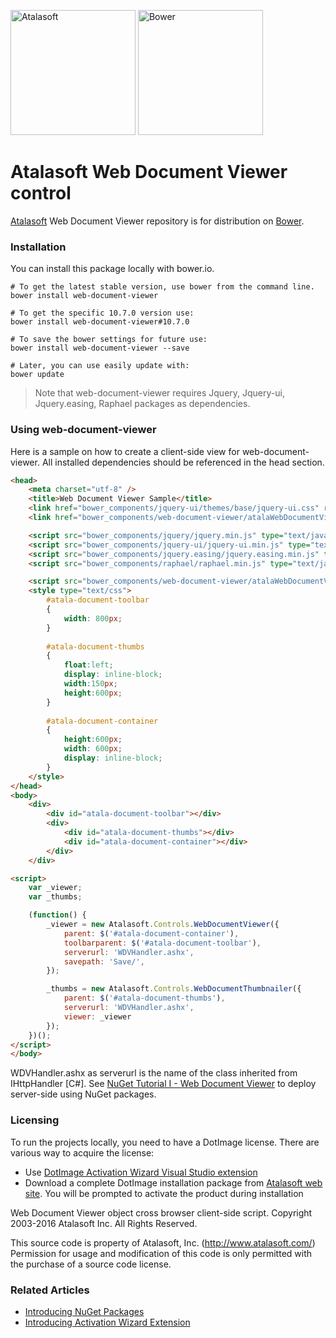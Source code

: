 <a href="http://www.atalasoft.com/" style="display:inline-block"><img src="http://atalasoft.github.io/public/logo.png" alt="Atalasoft" display="inline" height="200px"></a>
<a href="https://bower.io/" style="display:inline-block">
<img src="https://bower.io/img/bower-logo.svg" alt="Bower" display="inline" height="200px"></a> 


# Atalasoft Web Document Viewer control
[Atalasoft](http://www.atalasoft.com/) Web Document Viewer repository is for distribution on [Bower](https://bower.io/). 

### Installation
You can install this package locally with bower.io.
```shell
# To get the latest stable version, use bower from the command line.
bower install web-document-viewer

# To get the specific 10.7.0 version use:
bower install web-document-viewer#10.7.0

# To save the bower settings for future use:
bower install web-document-viewer --save

# Later, you can use easily update with:
bower update
```
> Note that web-document-viewer requires Jquery, Jquery-ui, Jquery.easing, Raphael packages as dependencies.

### Using web-document-viewer
Here is a sample on how to create a client-side view for web-document-viewer.
All installed dependencies should be referenced in the head section.

```html
<head>
    <meta charset="utf-8" />
    <title>Web Document Viewer Sample</title>
    <link href="bower_components/jquery-ui/themes/base/jquery-ui.css" rel="stylesheet" type="text/css" />
    <link href="bower_components/web-document-viewer/atalaWebDocumentViewer.css" rel="stylesheet" type="text/css" />

    <script src="bower_components/jquery/jquery.min.js" type="text/javascript"></script>
    <script src="bower_components/jquery-ui/jquery-ui.min.js" type="text/javascript"></script>
    <script src="bower_components/jquery.easing/jquery.easing.min.js" type="text/javascript"></script>
    <script src="bower_components/raphael/raphael.min.js" type="text/javascript"></script>

    <script src="bower_components/web-document-viewer/atalaWebDocumentViewer.js" type="text/javascript"></script>
    <style type="text/css">
		#atala-document-toolbar
		{
		    width: 800px;
		}
		
		#atala-document-thumbs
		{
		    float:left;
		    display: inline-block;
		    width:150px;
		    height:600px;
		}	
		
		#atala-document-container
		{
			height:600px;
			width: 600px;
			display: inline-block;
		}
	</style>
</head>
<body>
    <div>
        <div id="atala-document-toolbar"></div>
        <div>
            <div id="atala-document-thumbs"></div>
            <div id="atala-document-container"></div>
        </div>
    </div>

<script>
    var _viewer;
    var _thumbs;

    (function() {
        _viewer = new Atalasoft.Controls.WebDocumentViewer({
            parent: $('#atala-document-container'),
            toolbarparent: $('#atala-document-toolbar'),
            serverurl: 'WDVHandler.ashx',
            savepath: 'Save/',
        });

        _thumbs = new Atalasoft.Controls.WebDocumentThumbnailer({
            parent: $('#atala-document-thumbs'),
            serverurl: 'WDVHandler.ashx',
            viewer: _viewer
        });
    })();
</script>
</body>
```
WDVHandler.ashx as serverurl is the name of the class inherited from IHttpHandler [C#].
See [NuGet Tutorial I - Web Document Viewer](http://atalasoft.github.io/2016/06/21/nuget-tutorial-wdv/) to deploy server-side using NuGet packages.

### Licensing 

To run the projects locally, you need to have a DotImage license. There are various way to acquire the license:

 - Use [DotImage Activation Wizard Visual Studio extension](https://visualstudiogallery.msdn.microsoft.com/88ff07c9-fe68-48bd-bfdc-3fbc8a0ec1db)
 - Download a complete DotImage installation package from [Atalasoft web site](https://atalasoft.com). You will be prompted to activate the product during installation

Web Document Viewer object cross browser client-side script. 
Copyright 2003-2016 Atalasoft Inc. All Rights Reserved.

This source code is property of Atalasoft, Inc. (http://www.atalasoft.com/)
Permission for usage and modification of this code is only permitted 
with the purchase of a source code license.

### Related Articles

 - [Introducing NuGet Packages](http://atalasoft.github.io/2016/05/03/introducing-nuget/)
 - [Introducing Activation Wizard Extension](http://atalasoft.github.io/2016/05/14/introducing-activation-wizard-extension/) 

